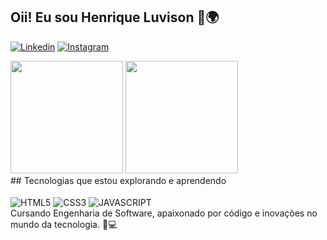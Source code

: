 ## Oii! Eu sou Henrique Luvison 👋🌍
[![Linkedin](https://img.shields.io/badge/LinkedIn-0077B5?style=for-the-badge&logo=linkedin&logoColor=white)](https://www.linkedin.com/in/henrique-daniel-luvison-98a554287/)
[![Instagram](https://img.shields.io/badge/Instagram-E4405F?style=for-the-badge&logo=instagram&logoColor=white)](https://www.instagram.com/henriquevison/)
<div>
  <img  height="180em" src="https://github-readme-stats.vercel.app/api?username=henriquevison&show_icons=true&theme=tokyonight">
  <img height="180em" src="https://github-readme-stats.vercel.app/api/top-langs/?username=henriquevison&layout=compact&langs_count=16&theme=tokyonight"/>
</div>
## Tecnologias que estou explorando e aprendendo

<div style="display: inline-block"><br/>
  <img align="center" alt="HTML5" src="https://img.shields.io/badge/HTML5-E34F26?style=for-the-badge&logo=html5&logoColor=white">
  <img align="center" alt="CSS3" src="https://img.shields.io/badge/CSS3-1572B6?style=for-the-badge&logo=css3&logoColor=white">
  <img align="center" alt="JAVASCRIPT" src="https://img.shields.io/badge/JavaScript-323330?style=for-the-badge&logo=javascript&logoColor=F7DF1E">
</div><br/>
Cursando Engenharia de Software, apaixonado por código e inovações no mundo da tecnologia. 🚀💻
